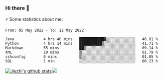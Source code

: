 ### Hi there 👋

⚡ Some statistics about me:


<!--START_SECTION:waka-->

```text
From: 05 May 2022 - To: 12 May 2022

Java             4 hrs 40 mins   ███████████▓░░░░░░░░░░░░░   46.01 %
Python           4 hrs 14 mins   ██████████▒░░░░░░░░░░░░░░   41.71 %
Markdown         55 mins         ██▒░░░░░░░░░░░░░░░░░░░░░░   09.14 %
XML              10 mins         ▒░░░░░░░░░░░░░░░░░░░░░░░░   01.79 %
sshconfig        6 mins          ▒░░░░░░░░░░░░░░░░░░░░░░░░   01.05 %
SQL              1 min           ░░░░░░░░░░░░░░░░░░░░░░░░░   00.23 %
```

<!--END_SECTION:waka-->





[![Jiezhi's github stats](https://github-readme-stats.vercel.app/api?username=Jiezhi&show_icons=true)](https://github.com/Jiezhi/github-readme-stats)[![](https://stats.justsong.cn/api/leetcode/?username=Jiezhi)](https://leetcode.com/Jiezhi/) 
<!--
[![Top Langs](https://github-readme-stats.vercel.app/api/top-langs/?username=Jiezhi&hide=javascript,html)](https://github.com/Jiezhi/github-readme-stats)

**Jiezhi/Jiezhi** is a ✨ _special_ ✨ repository because its `README.md` (this file) appears on your GitHub profile.

Here are some ideas to get you started:

- 🔭 I’m currently working on ...
- 🌱 I’m currently learning ...
- 👯 I’m looking to collaborate on ...
- 🤔 I’m looking for help with ...
- 💬 Ask me about ...
- 📫 How to reach me: ...
- 😄 Pronouns: ...
- ⚡ Fun fact: ...
-->

